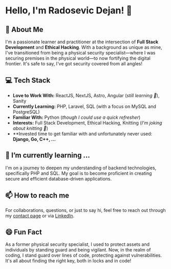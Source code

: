 # Hello, I'm Radosevic Dejan! 👋

## 🚀 About Me
I'm a passionate learner and practitioner at the intersection of **Full Stack Development** and **Ethical Hacking**. With a background as unique as mine, I've transitioned from being a physical security specialist—where I was securing premises in the physical world—to now fortifying the digital frontier. It's safe to say, I've got security covered from all angles!

## 💻 Tech Stack
- **Love to Work With:** ReactJS, NextJS, Astro, Angular (*still learning 🤫*), Sanity
- **Currently Learning:** PHP, Laravel, SQL (with a focus on MySQL and PostgreSQL)
- **Familiar With:** Python (*though I could use a quick refresher*)
- **Interests:** Full Stack Development, Ethical Hacking, Knitting (*I'm joking about knitting 🤣*)
- **Invested time to get familiar with and unfortunately never used: **Django, Go, C++, ...** 

## 🌱 I’m currently learning ...
I'm on a journey to deepen my understanding of backend technologies, specifically PHP and SQL. My goal is to become proficient in creating secure and efficient database-driven applications.

## 📫 How to reach me
For collaborations, questions, or just to say hi, feel free to reach out through my [contact page](https://codewilderness.me/kontakt) or via [LinkedIn](https://linkedin.com/in/dejan-radosevic).

## 😄 Fun Fact
As a former physical security specialist, I used to protect assets and individuals by standing guard and being vigilant. Now, in the realm of coding, I stand guard over lines of code, protecting against vulnerabilities. It's all about finding the right key, both in locks and in code!


